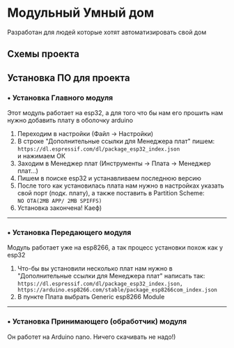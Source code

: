 # Модульный Умный дом
Разработан для людей которые хотят автоматизировать свой дом
## Схемы проекта

## Установка ПО для проекта  
### • Установка Главного модуля
Этот модуль работает на esp32, а для того что бы нам его прошить нам нужно добавить плату в оболочку arduino

1) Переходим в настройки (Файл -> Настройки)  
2) В строке "Дополнительные ссылки для Менеджера плат" пишем:  
```https://dl.espressif.com/dl/package_esp32_index.json```  
и нажимаем ОК  
3) Заходим в Менеджер плат (Инструменты -> Плата -> Менеджер плат...)
4) Пишем в поиске esp32 и устанавливаем последнюю версию  
5) После того как установилась плата нам нужно в настройках указать свой порт (подк. плату), а также поставить в Partition Scheme:  
```NO OTA(2MB APP/ 2MB SPIFFS)```  
6) Установка закончена! Каеф) 
---
### • Установка Передающего модуля
Модуль работает уже на esp8266, а так процесс установки похож как у esp32
1) Что-бы вы установили несколько плат нам нужно в "Дополнительные ссылки для Менеджера плат" написать так:  
```https://dl.espressif.com/dl/package_esp32_index.json, https://arduino.esp8266.com/stable/package_esp8266com_index.json```  
2) В пункте Плата выбрать Generic esp8266 Module
---
### • Установка Принимающего (обработчик) модуля
Он работет на Arduino nano. Ничего скачивать не надо!)


